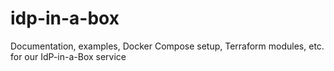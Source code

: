 # idp-in-a-box
Documentation, examples, Docker Compose setup, Terraform modules, etc. for our IdP-in-a-Box service

